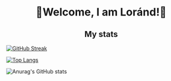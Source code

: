 <h1 align="center">👋Welcome, I am Loránd!👋</h1>
<h2 align="center">My stats</h2>


[![GitHub Streak](https://streak-stats.demolab.com?user=KeLorand&theme=github-dark-blue&date_format=j%20M%5B%20Y%5D&border=FFFFFF)](https://git.io/streak-stats)

[![Top Langs](https://github-readme-stats.vercel.app/api/top-langs/?username=KeLorand&layout=compact&theme=transparent)](https://github.com/anuraghazra/github-readme-stats)

![Anurag's GitHub stats](https://github-readme-stats.vercel.app/api?username=KeLorand&show_icons=true&count_private=true&theme=transparent)
